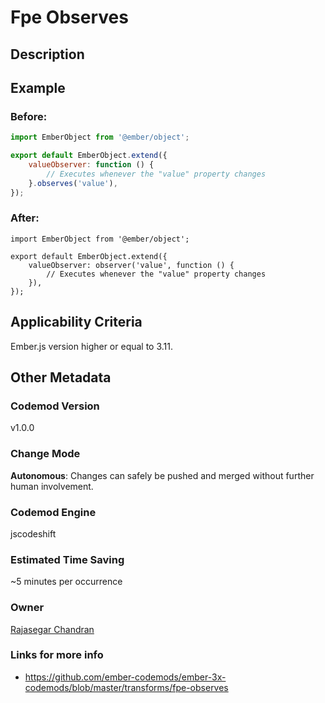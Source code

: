 # Fpe Observes

## Description

## Example

### Before:

```jsx
import EmberObject from '@ember/object';

export default EmberObject.extend({
	valueObserver: function () {
		// Executes whenever the "value" property changes
	}.observes('value'),
});
```

### After:

```tsx
import EmberObject from '@ember/object';

export default EmberObject.extend({
	valueObserver: observer('value', function () {
		// Executes whenever the "value" property changes
	}),
});
```

## Applicability Criteria

Ember.js version higher or equal to 3.11.

## Other Metadata

### Codemod Version

v1.0.0

### Change Mode

**Autonomous**: Changes can safely be pushed and merged without further human involvement.

### **Codemod Engine**

jscodeshift

### Estimated Time Saving

~5 minutes per occurrence

### Owner

[Rajasegar Chandran](https://github.com/rajasegar)

### Links for more info

-   https://github.com/ember-codemods/ember-3x-codemods/blob/master/transforms/fpe-observes
